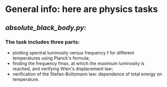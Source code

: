 # General info: here are physics tasks

## ***absolute_black_body.py:***

### The task includes three parts:
+ plotting spectral luminosity versus frequency f for different temperatures using Planck's formula;
+ finding the frequency fmax, at which the maximum luminosity is reached, and verifying Wien's displacement law;
+ verification of the Stefan-Boltzmann law: dependence of total energy on temperature.


